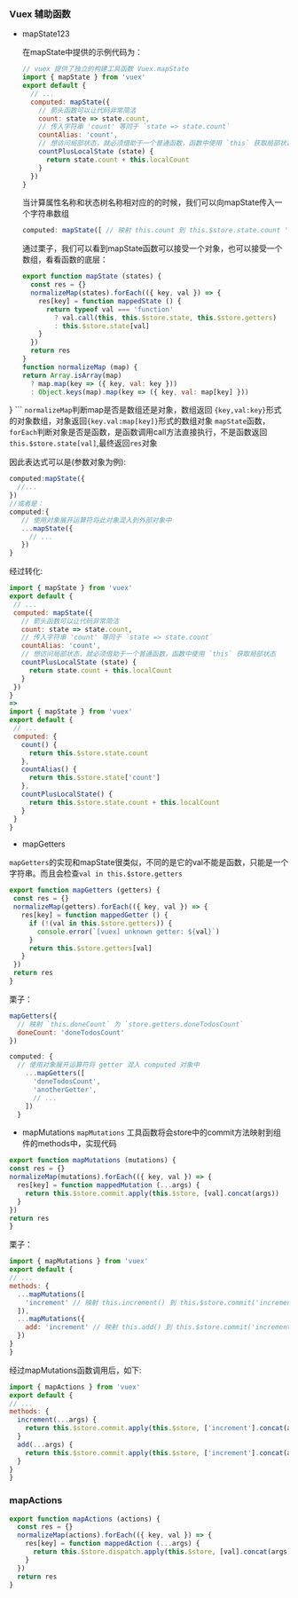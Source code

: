 ### Vuex 辅助函数

 - mapState123
   
   在mapState中提供的示例代码为：
    
    ```javascript
    // vuex 提供了独立的构建工具函数 Vuex.mapState
    import { mapState } from 'vuex'
    export default {
      // ...
      computed: mapState({
        // 箭头函数可以让代码非常简洁
        count: state => state.count,
        // 传入字符串 'count' 等同于 `state => state.count`
        countAlias: 'count',
        // 想访问局部状态，就必须借助于一个普通函数，函数中使用 `this` 获取局部状态
        countPlusLocalState (state) {
          return state.count + this.localCount
        }
      })
    }    
    ```
    当计算属性名称和状态树名称相对应的的时候，我们可以向mapState传入一个字符串数组
    ```js
    computed: mapState([ // 映射 this.count 到 this.$store.state.count 'count' ])
    ```
    通过栗子，我们可以看到mapState函数可以接受一个对象，也可以接受一个数组，看看函数的底层：
    
    ```js
    export function mapState (states) {
      const res = {}
      normalizeMap(states).forEach(({ key, val }) => {
        res[key] = function mappedState () {
          return typeof val === 'function'
            ? val.call(this, this.$store.state, this.$store.getters)
            : this.$store.state[val]
        }
      })
      return res
    }
   function normalizeMap (map) {
    return Array.isArray(map)
      ? map.map(key => ({ key, val: key }))
      : Object.keys(map).map(key => ({ key, val: map[key] }))
  }
    ```
   `normalizeMap`判断map是否是数组还是对象，数组返回 `{key,val:key}`形式的对象数组，对象返回`{key.val:map[key]}`形式的数组对象
   `mapState`函数，`forEach`判断对象是否是函数，是函数调用call方法直接执行，不是函数返回`this.$store.state[val]`,最终返回`res`对象
   
   因此表达式可以是(参数对象为例):
   ```js
   computed:mapState({
     //...
   })
   //或者是：
   computed:{
      // 使用对象展开运算符将此对象混入到外部对象中
      ...mapState({
        // ...
      })
   }
   ```
   经过转化:
   ```js
  import { mapState } from 'vuex'
  export default {
    // ...
    computed: mapState({
      // 箭头函数可以让代码非常简洁
      count: state => state.count,
      // 传入字符串 'count' 等同于 `state => state.count`
      countAlias: 'count',
      // 想访问局部状态，就必须借助于一个普通函数，函数中使用 `this` 获取局部状态
      countPlusLocalState (state) {
        return state.count + this.localCount
      }
    })
  }
  =>
  import { mapState } from 'vuex'
  export default {
    // ...
    computed: {
      count() {
        return this.$store.state.count
      },
      countAlias() {
        return this.$store.state['count']
      },
      countPlusLocalState() {
        return this.$store.state.count + this.localCount
      }
    }
  }
   ```

- mapGetters
 
 `mapGetters`的实现和mapState很类似，不同的是它的val不能是函数，只能是一个字符串。而且会检查`val in this.$store.getters`
 ```js
 export function mapGetters (getters) {
  const res = {}
  normalizeMap(getters).forEach(({ key, val }) => {
    res[key] = function mappedGetter () {
      if (!(val in this.$store.getters)) {
        console.error(`[vuex] unknown getter: ${val}`)
      }
      return this.$store.getters[val]
    }
  })
  return res
}
 ```

栗子：
```js
mapGetters({
  // 映射 `this.doneCount` 为 `store.getters.doneTodosCount`
  doneCount: 'doneTodosCount'
})
```
```js
computed: {
  // 使用对象展开运算符将 getter 混入 computed 对象中
    ...mapGetters([
      'doneTodosCount',
      'anotherGetter',
      // ...
    ])
  }
```
-  mapMutations
  `mapMutations` 工具函数将会store中的commit方法映射到组件的methods中，实现代码
  ```js
  export function mapMutations (mutations) {
  const res = {}
  normalizeMap(mutations).forEach(({ key, val }) => {
    res[key] = function mappedMutation (...args) {
      return this.$store.commit.apply(this.$store, [val].concat(args))
    }
  })
  return res
}
  ```
  栗子：
  
  ```js
import { mapMutations } from 'vuex'
export default {
  // ...
  methods: {
    ...mapMutations([
      'increment' // 映射 this.increment() 到 this.$store.commit('increment')
    ]),
    ...mapMutations({
      add: 'increment' // 映射 this.add() 到 this.$store.commit('increment')
    })
  }
}
  ```
  经过mapMutations函数调用后，如下:
  ```js
import { mapActions } from 'vuex'
export default {
  // ...
  methods: {
    increment(...args) {
      return this.$store.commit.apply(this.$store, ['increment'].concat(args))
    }
    add(...args) {
      return this.$store.commit.apply(this.$store, ['increment'].concat(args))
    }
  }
} 
  ```
  
### mapActions

```js
export function mapActions (actions) {
  const res = {}
  normalizeMap(actions).forEach(({ key, val }) => {
    res[key] = function mappedAction (...args) {
      return this.$store.dispatch.apply(this.$store, [val].concat(args))
    }
  })
  return res
}
```
  
  
  
  
  
  
  